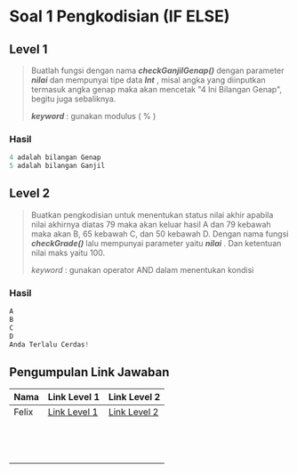 # Soal 1 Pengkodisian (IF ELSE)

## Level 1

> Buatlah fungsi dengan nama ***checkGanjilGenap()*** dengan parameter ***nilai*** dan mempunyai tipe data ***Int*** , misal angka yang diinputkan termasuk angka genap maka akan mencetak "4 Ini Bilangan Genap", begitu juga sebaliknya.
> 
> ***keyword*** : gunakan modulus ( % )

### Hasil

```kotlin
4 adalah bilangan Genap
5 adalah bilangan Ganjil
```

 

## Level 2

> Buatkan pengkodisian untuk menentukan status nilai akhir apabila nilai akhirnya diatas 79 maka akan keluar hasil A dan 79 kebawah maka akan B, 65 kebawah C, dan 50 kebawah D. Dengan nama fungsi ***checkGrade()*** lalu mempunyai parameter yaitu ***nilai*** . Dan ketentuan nilai maks yaitu 100.
> 
> 
> *keyword* : gunakan operator AND dalam menentukan kondisi

### Hasil

```js
A
B
C
D
Anda Terlalu Cerdas!
```



## Pengumpulan Link Jawaban

| Nama  | Link Level 1                                                | Link Level 2                                                |
| ----- | ----------------------------------------------------------- | ----------------------------------------------------------- |
| Felix | [Link Level 1](https://repl.it/join/vbqaezzw-felixyunianto) | [Link Level 2](https://repl.it/join/phazoxbz-felixyunianto) |
|       |                                                             |                                                             |
|       |                                                             |                                                             |
|       |                                                             |                                                             |
|       |                                                             |                                                             |
|       |                                                             |                                                             |
|       |                                                             |                                                             |
|       |                                                             |                                                             |
|       |                                                             |                                                             |
|       |                                                             |                                                             |
|       |                                                             |                                                             |
|       |                                                             |                                                             |
|       |                                                             |                                                             |
|       |                                                             |                                                             |
